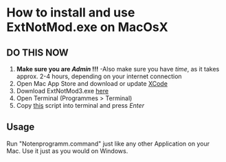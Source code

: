 # How to install and use ExtNotMod.exe on MacOsX

## DO THIS NOW
1. **Make sure you are _Admin_ !!!**
    -Also make sure you have *time*, as it takes approx. 2-4 hours, depending on your internet connection
1. Open Mac App Store and download or update [XCode](https://itunes.apple.com/de/app/xcode/id497799835?mt=12)
1. Download ExtNotMod3.exe [here](https://www.svws.nrw.de/fileadmin/user_upload/Module/ExtNotMod3.exe)
1. Open Terminal (Programmes > Terminal)
1. Copy [this](https://github.com/noahbiederbeck/extnotmod3formac/blob/master/script.command) script into terminal and press *Enter*

## Usage
Run "Notenprogramm.command" just like any other Application on your Mac. Use it just as you would on Windows.
